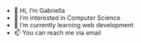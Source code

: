 - 👋 Hi, I’m Gabriella
- 👀 I’m interested in Computer Science
- 🌱 I’m currently learning web development
- 📫 You can reach me via email

<!---
ggwiza/ggwiza is a ✨ special ✨ repository because its `README.md` (this file) appears on your GitHub profile.
You can click the Preview link to take a look at your changes.
--->

